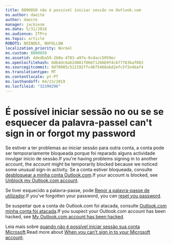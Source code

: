 ```yaml
---
title: 8000050 não é possível iniciar sessão no Outlook.com
ms.author: daeite
author: daeite
manager: jackiesm
ms.date: 5/31/2018
ms.audience: ITPro
ms.topic: article
ROBOTS: NOINDEX, NOFOLLOW
localization_priority: Normal
ms.custom: 8000050
ms.assetid: 4dedba59-2b0a-4783-a97e-0cdacc5059ec
ms.openlocfilehash: 8db4dc6ab2d881f066f1266b9f4c677763baf803
ms.sourcegitcommit: 9d78905c512192ffc4675468abd2efc5f2e4baf4
ms.translationtype: MT
ms.contentlocale: pt-PT
ms.lasthandoff: 04/23/2019
ms.locfileid: "32399296"
---
```

# <a name="i-cant-sign-in-or-forgot-my-password"></a><span data-ttu-id="36ab4-102">É possível iniciar sessão no ou se se esquecer da palavra-passe</span><span class="sxs-lookup"><span data-stu-id="36ab4-102">I can't sign in or forgot my password</span></span>

<span data-ttu-id="36ab4-103">Se estiver a ter problemas ao iniciar sessão para outra conta, a conta pode ser temporariamente bloqueada porque foi reparado alguns actividade invulgar início de sessão.</span><span class="sxs-lookup"><span data-stu-id="36ab4-103">If you're having problems signing in to another account, the account might be temporarily blocked because we noticed some unusual sign-in activity.</span></span> <span data-ttu-id="36ab4-104">Se a conta estiver bloqueada, consulte [desbloquear a minha conta Outlook.com](https://go.microsoft.com/fwlink/p/?linkid=2001800&amp;clcid=0x409).</span><span class="sxs-lookup"><span data-stu-id="36ab4-104">If your account is blocked, see [Unblock my Outlook.com account](https://go.microsoft.com/fwlink/p/?linkid=2001800&amp;clcid=0x409).</span></span>
  
<span data-ttu-id="36ab4-105">Se tiver esquecido a palavra-passe, pode [Repor a palavra-passe de utilizador](https://go.microsoft.com/fwlink/p/?linkid=841909).</span><span class="sxs-lookup"><span data-stu-id="36ab4-105">If you've forgotten your password, you can [reset you password](https://go.microsoft.com/fwlink/p/?linkid=841909).</span></span>
  
<span data-ttu-id="36ab4-106">Se suspeitar que a conta de Outlook.com foi atacada, consulte [Outlook.com minha conta foi atacada](https://go.microsoft.com/fwlink/p/?linkid=874366).</span><span class="sxs-lookup"><span data-stu-id="36ab4-106">If you suspect your Outlook.com account has been hacked, see [My Outlook.com account has been hacked](https://go.microsoft.com/fwlink/p/?linkid=874366).</span></span>
  
<span data-ttu-id="36ab4-107">Leia mais sobre [quando não é possível iniciar sessão sua conta Microsoft](https://go.microsoft.com/fwlink/p/?linkid=842227).</span><span class="sxs-lookup"><span data-stu-id="36ab4-107">Read more about [When you can't sign in to your Microsoft account](https://go.microsoft.com/fwlink/p/?linkid=842227).</span></span>
  


